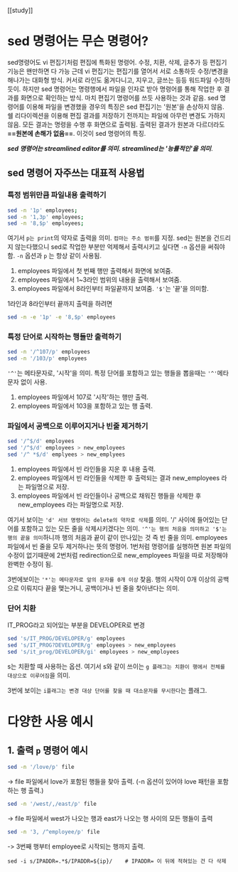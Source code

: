[[study]]
# sed 명령어는 무슨 명령어?
sed명령어도 vi 편집기처럼 편집에 특화된 명령어. 수정, 치환, 삭제, 글추가 등 편집기 기능은 왠만하면 다 가능
근데 vi 편집기는 편집기를 열어서 서로 소통하듯 수정/변경을 해나가는 대화형 방식. 커서로 라인도 옮겨다니고, 지우고, 글쓰는 등등 워드파일 수정하듯이. 하지만 sed 명령어는 명령행에서 파일을 인자로 받아 명령어를 통해 작업한 후 결과를 화면으로 확인하는 방식. 마치 편집기 명령어를 쓰듯 사용하는 것과 같음.
sed 명령어를 이용해 파일을 변경했을 경우의 특징은 sed 편집기는 '원본'을 손상하지 않음.
쉘 리다이렉션을 이용해 편집 결과를 저장하기 전까지는 파일에 아무런 변경도 가하지 않음.
모든 결과는 명령을 수행 후 화면으로 출력됨. 출력된 결과가 원본과 다르더라도 **==원본에 손해가 없음==**. 이것이 sed 명령어의 특징.

***sed 명령어는 streamlined editor를 의미. streamlined는 '능률적인'을 의미***.


## sed 명령어 자주쓰는 대표적 사용법

### 특정 범위만큼 파일내용 출력하기
```bash
sed -n '1p' employees;
sed -n '1,3p' employees;
sed -n '8,$p' employees;
```

여기서 `p는 print`의 약자로 출력을 의미. `컴마는 주소 범위`를 지정.
sed는 원본을 건드리지 않는다했으니 sed로 작업한 부분만 억제해서 출력시키고 싶다면 `-n` 옵션을 써줘야함.
`-n` 옵션과 `p` 는 항상 같이 사용됨.

1. employees 파일에서 첫 번째 행만 출력해서 화면에 보여줌.
2. employees 파일에서 1~3라인 범위의 내용을 출력해서 보여줌.
3. employees 파일에서 8라인부터 파일끝까지 보여줌. `'$'`는 '끝'을 의미함.

1라인과 8라인부터 끝까지 출력을 하려면
```bash
sed -n -e '1p' -e '8,$p' employees
```


### 특정 단어로 시작하는 행들만 출력하기
```bash
sed -n '/^107/p' employees
sed -n '/103/p' employees
```

`'^'`는 메타문자로, '시작'을 의미. 특정 단어를 포함하고 있는 행들을 뽑을때는 `'^'`메타 문자 없이 사용.

1. employees 파일에서 107로 '시작'하는 행만 출력.
2. employees 파일에서 103을 포함하고 있는 행 출력.


### 파일에서 공백으로 이루어지거나 빈줄 제거하기
```bash
sed '/^$/d' employees
sed '/^$/d' employees > new_employees
sed '/^ *$/d' emplyees > new_emplyees
```

1. employees 파일에서 빈 라인들을 지운 후 내용 출력.
2. employees 파일에서 빈 라인들을 삭제한 후 출력되는 결과 new_employees 라는 파일명으로 저장.
3. employees 파일에서 빈 라인들이나 공백으로 채워진 행들을 삭제한 후 new_employees 라는 파일명으로 저장.

여기서 보이는 `'d' 서브 명령어는 delete의 약자로 삭제`를 의미.
'/' 사이에 들어있는 단어를 포함하고 있는 모든 줄을 삭제시키겠다는 의미.
`'^'는 행의 처음을 의미하고 '$'는 행의 끝을 의미`하니까 행의 처음과 끝이 같이 만나있는 것 즉 빈 줄을 의미.
employees 파일에서 빈 줄을 모두 제거하나는 뜻의 명령어.
1번처럼 명령어를 실행하면 원본 파일의 수정이 없기때문에 2번처럼 redirection으로 new_employees 파일을 따로 저장해야 완벽한 수정이 됨.

3번에보이는 `'*'는 메타문자로 앞의 문자를 0개 이상` 찾음.
행의 시작이 0개 이상의 공백으로 이뤄지다 끝을 맺는거니, 공백이거나 빈 줄을 찾아낸다는 의미.


### 단어 치환
IT_PROG라고 되어있는 부분을 DEVELOPER로 변경
```bash
sed 's/IT_PROG/DEVELOPER/g' employees
sed 's/IT_PROG?DEVELOPER/g' employees > new_employees
sed 's/it_prog/DEVELOPER/gi' employees > new_employees
```

s는 치환할 때 사용하는 옵션.
여기서 s와 같이 쓰이는 `g 플래그는 치환이 행에서 전체를 대상으로 이루어짐`을 의미.

3번에 보이는 `i플래그는 변경 대상 단어를 찾을 때 대소문자를 무시한다`는 플래그.


# 다양한 사용 예시
## 1. 출력 `p` 명령어 예시
```bash
sed -n '/love/p' file
```
-> file 파일에서 love가 포함된 행들을 찾아 출력. (-n 옵션이 있어야 love 패턴을 포함하는 행 출력.)


 

```bash
sed -n '/west/,/east/p' file
```
-> file 파일에서 west가 나오는 행과 east가 나오는 행 사이의 모든 행들이 출력




```bash
sed -n '3, /^employee/p' file
```
-> 3번째 행부터 employee로 시작되는 행까지 출력.



```shell
sed -i s/IPADDR=.*$/IPADDR=${ip}/    # IPADDR= 이 뒤에 적혀있는 건 다 삭제
```
